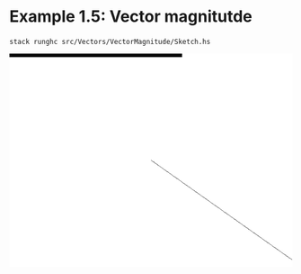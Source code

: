 # Example 1.5: Vector magnitutde

```
stack runghc src/Vectors/VectorMagnitude/Sketch.hs
```

![Vector magnitude](sketch.gif)
